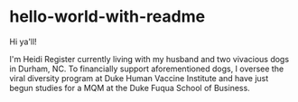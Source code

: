 # hello-world-with-readme

Hi ya'll! 

I'm Heidi Register currently living with my husband and two vivacious dogs in Durham, NC. To financially support aforementioned dogs, I oversee the viral diversity program at Duke Human Vaccine Institute and have just begun studies for a MQM at the Duke Fuqua School of Business. 
